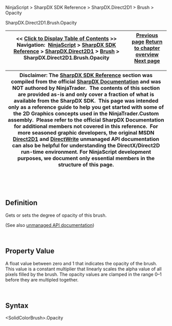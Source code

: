 ﻿


NinjaScript \> SharpDX SDK Reference \> SharpDX.Direct2D1 \> Brush \> Opacity






















SharpDX.Direct2D1\.Brush.Opacity







| \<\< [Click to Display Table of Contents](sharpdx_direct2d1_brush_opacity.md) \>\> **Navigation:**     [NinjaScript](ninjascript.md) \> [SharpDX SDK Reference](sharpdx_sdk_reference.md) \> [SharpDX.Direct2D1](sharpdx_direct2d1.md) \> [Brush](sharpdx_direct2d1_brush.md) \> SharpDX.Direct2D1\.Brush.Opacity | [Previous page](sharpdx_direct2d1_brush.md) [Return to chapter overview](sharpdx_direct2d1_brush.md) [Next page](sharpdx_direct2d1_brush_transform.md) |
| --- | --- |













| Disclaimer: The [SharpDX SDK Reference](sharpdx_sdk_reference.md) section was compiled from the official [SharpDX Documentation](http://sharpdx.org/) and was NOT authored by NinjaTrader.  The contents of this section are provided as\-is and only cover a fraction of what is available from the SharpDX SDK.  This page was intended only as a reference guide to help you get started with some of the 2D Graphics concepts used in the NinjaTrader.Custom assembly.  Please refer to the official SharpDX Documentation for additional members not covered in this reference.  For more seasoned graphic developers, the original MSDN [Direct2D1](https://msdn.microsoft.com/en-us/library/windows/desktop/dd370990.aspx) and [DirectWrite](https://msdn.microsoft.com/en-us/library/windows/desktop/dd368038.aspx) unmanaged API documentation can also be helpful for understanding the DirectX/Direct2D run\-time environment. For NinjaScript development purposes, we document only essential members in the structure of this page. |
| --- |



 


 


## Definition


Gets or sets the degree of opacity of this brush. 


(See also [unmanaged API documentation](https://msdn.microsoft.com/en-us/library/dd371176.aspx))


 


## Property Value


A float value between zero and 1 that indicates the opacity of the brush. This value is a constant multiplier that linearly scales the alpha value of all pixels filled by the brush. The opacity values are clamped in the range 0–1 before they are multipled together. 


 


## Syntax


\<SolidColorBrush\>.Opacity








